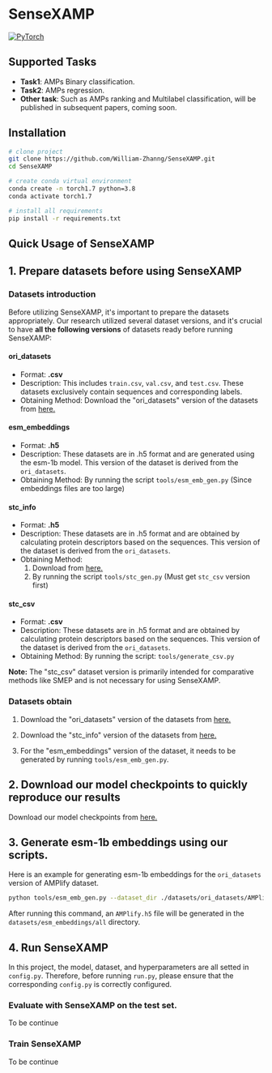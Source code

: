 # SenseXAMP

<a href="https://pytorch.org/get-started/locally/"><img alt="PyTorch" src="https://img.shields.io/badge/PyTorch-ee4c2c?logo=pytorch&logoColor=white"></a>

## Supported Tasks
* **Task1**: AMPs Binary classification.
* **Task2**: AMPs regression.
* **Other task**: Such as AMPs ranking and Multilabel classification, will be published in subsequent papers, coming soon.

## Installation

```bash
# clone project
git clone https://github.com/William-Zhanng/SenseXAMP.git
cd SenseXAMP

# create conda virtual environment
conda create -n torch1.7 python=3.8 
conda activate torch1.7

# install all requirements
pip install -r requirements.txt
```

Quick Usage of SenseXAMP
---
## 1. Prepare datasets before using SenseXAMP
### Datasets introduction
Before utilizing SenseXAMP, it's important to prepare the datasets appropriately. Our research utilized several dataset versions, and it's crucial to have **all the following versions** of datasets ready before running SenseXAMP:

#### ori_datasets
- Format: **.csv**
- Description: This includes `train.csv`, `val.csv`, and `test.csv`. These datasets exclusively contain sequences and corresponding labels.
- Obtaining Method: Download the "ori_datasets" version of the datasets from [here.](https://drive.google.com/drive/folders/1L0OKKq3yQmKQTyFSQ3YUmB5RRnba10w1?usp=sharing)
  
#### esm_embeddings
- Format: **.h5**
- Description: These datasets are in .h5 format and are generated using the esm-1b model. This version of the dataset is derived from the `ori_datasets`.
- Obtaining Method: By running the script `tools/esm_emb_gen.py` (Since embeddings files are too large)

#### stc_info
- Format: **.h5**
- Description: These datasets are in .h5 format and are obtained by calculating protein descriptors based on the sequences. This version of the dataset is derived from the `ori_datasets`.
- Obtaining Method: 
  1. Download from  [here.](https://drive.google.com/drive/folders/1L0OKKq3yQmKQTyFSQ3YUmB5RRnba10w1?usp=sharing)
  2. By running the script  `tools/stc_gen.py` (Must get `stc_csv` version first)
  
#### stc_csv 
- Format: **.csv**
- Description: These datasets are in .h5 format and are obtained by calculating protein descriptors based on the sequences. This version of the dataset is derived from the `ori_datasets`.
- Obtaining Method: By running the script: `tools/generate_csv.py`
  
**Note:** The "stc_csv" dataset version is primarily intended for comparative methods like SMEP and is not necessary for using SenseXAMP.

### Datasets obtain
1. Download the "ori_datasets" version of the datasets from [here.](https://drive.google.com/drive/folders/1L0OKKq3yQmKQTyFSQ3YUmB5RRnba10w1?usp=sharing)

2. Download the "stc_info" version of the datasets from [here.](https://drive.google.com/drive/folders/1gf8uaCBSZjK-R15x6LkGKFSQ4pWI6uUL?usp=sharing)
   
3. For the "esm_embeddings" version of the dataset, it needs to be generated by running `tools/esm_emb_gen.py`.

## 2. Download our model checkpoints to quickly reproduce our results
Download our model checkpoints from [here.](https://drive.google.com/drive/folders/1wNuoFrFZd3q3AlGyV-s2WpaVMs06N4L1?usp=sharing)

## 3. Generate esm-1b embeddings using our scripts.
Here is an example for generating esm-1b embeddings for the `ori_datasets` version of AMPlify dataset.

```bash
python tools/esm_emb_gen.py --dataset_dir ./datasets/ori_datasets/AMPlify --fname AMPlify.h5
```
After running this command, an `AMPlify.h5` file will be generated in the `datasets/esm_embeddings/all` directory.

<!-- ## Project structure
### Overview of project structure
- SenseXAMP
  - **Ampmm_base**
    - data
    - models
    - runner
    - utils
  - **configs**
  - **datasets**
  - **tools**
    - cd_hit
    - esm_project
    - strcture_data_generation
    - xxx.py
  - **utils**
    - xxx.py
  - **experiments**
  - **train.py**: 

### 1. Ampmm_base
The implementation of the core class, "Trainer," in our code repository.

### 2. configs
**configs**

- cls_task
  - xxx.py
- reg_task
  - xxx.py
  
This directory stores various configuration files that play a crucial role in managing our codebase. It encompasses model parameters, dataset settings, and hyperparameter configurations, all conveniently organized within config files. 

The naming convention for these config files adheres to the following structure: `datasetname_modelname.py`. For instance, the file `benchmark_imbalanced_fusion.py` signifies the SenseXAMP model's application on our classification imbalanced dataset.

### 3. datasets
This directory serves as a repository for various forms of datasets.
- **datasets**
  - ori_datasets
  - stc_datasets
  - stc_info
  - esm_embeddings -->


## 4. Run SenseXAMP
In this project, the model, dataset, and hyperparameters are all setted in `config.py`. Therefore, before running `run.py`, please ensure that the corresponding `config.py` is correctly configured.

### Evaluate with SenseXAMP on the test set.
To be continue
### Train SenseXAMP
To be continue




